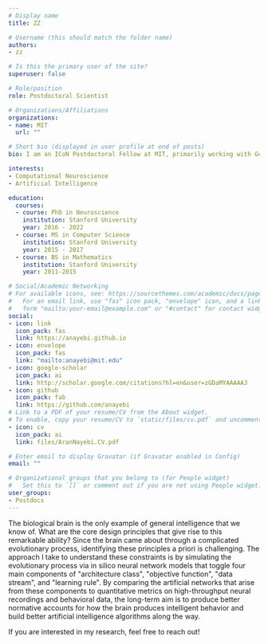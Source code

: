 ```yaml
---
# Display name
title: ZZ

# Username (this should match the folder name)
authors:
- zz

# Is this the primary user of the site?
superuser: false

# Role/position
role: Postdoctoral Scientist

# Organizations/Affiliations
organizations:
- name: MIT
  url: ""

# Short bio (displayed in user profile at end of posts)
bio: I am an ICoN Postdoctoral Fellow at MIT, primarily working with Guangyu Robert Yang, Mehrdad Jazayeri, and Michael Halassa. My primary interests lie at the intersection of systems neuroscience and artificial intelligence, where I use tools from deep learning and large-scale data analysis to reverse engineer neural circuits.

interests:
- Computational Neuroscience
- Artificial Intelligence

education:
  courses:
  - course: PhD in Neuroscience
    institution: Stanford University
    year: 2016 - 2022
  - course: MS in Computer Science
    institution: Stanford University
    year: 2015 - 2017
  - course: BS in Mathematics
    institution: Stanford University
    year: 2011-2015

# Social/Academic Networking
# For available icons, see: https://sourcethemes.com/academic/docs/page-builder/#icons
#   For an email link, use "fas" icon pack, "envelope" icon, and a link in the
#   form "mailto:your-email@example.com" or "#contact" for contact widget.
social:
- icon: link
  icon_pack: fas
  link: https://anayebi.github.io
- icon: envelope
  icon_pack: fas
  link: "mailto:anayebi@mit.edu"
- icon: google-scholar
  icon_pack: ai
  link: http://scholar.google.com/citations?hl=en&user=zGDaMYAAAAAJ
- icon: github
  icon_pack: fab
  link: https://github.com/anayebi
# Link to a PDF of your resume/CV from the About widget.
# To enable, copy your resume/CV to `static/files/cv.pdf` and uncomment the lines below.
- icon: cv
  icon_pack: ai
  link: files/AranNayebi.CV.pdf

# Enter email to display Gravatar (if Gravatar enabled in Config)
email: ""

# Organizational groups that you belong to (for People widget)
#   Set this to `[]` or comment out if you are not using People widget.
user_groups:
- Postdocs
---
```


The biological brain is the only example of general intelligence that we know of. What are the core design principles that give rise to this remarkable ability? Since the brain came about through a complicated evolutionary process, identifying these principles a priori is challenging. The approach I take to understand these constraints is by simulating the evolutionary process via in silico neural network models that toggle four main components of "architecture class", "objective function", "data stream", and "learning rule". By comparing the artificial networks that arise from these components to quantitative metrics on high-throughput neural recordings and behavioral data, the long-term aim is to produce better normative accounts for how the brain produces intelligent behavior and build better artificial intelligence algorithms along the way.

If you are interested in my research, feel free to reach out!
